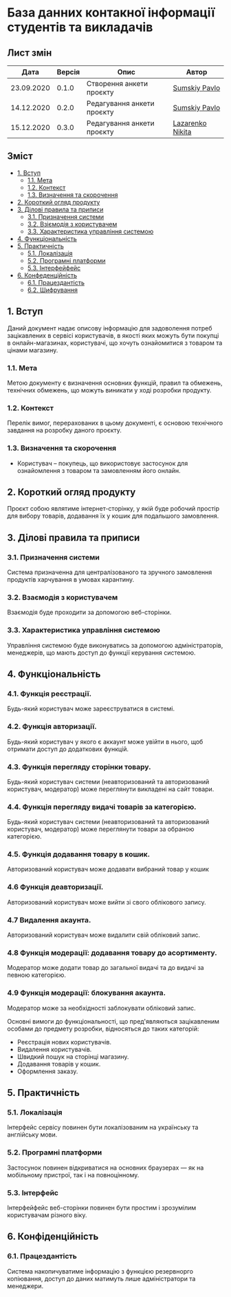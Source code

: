 # База данних контакної інформації студентів та викладачів

## Лист змін
|Дата|Версія|Опис|Автор|
|---|---|---|---|
|23.09.2020|0.1.0|Створення анкети проєкту|[Sumskiy Pavlo](https://github.com/paulsumskoy)|
|14.12.2020|0.2.0|Редагування анкети проєкту|[Sumskiy Pavlo](https://github.com/paulsumskoy)|
|15.12.2020|0.3.0|Редагування анкети проєкту|[Lazarenko Nikita](https://github.com/UniversalCorn)|

## Зміст
- [1\. Вступ](#1-вступ)
  - [1.1. Мета](#11-мета)
  - [1.2. Контекст](#12-контекст)
  - [1.3. Визначення та скорочення](#13-визначення-та-скорочення)
- [2\. Короткий огляд продукту](#2-короткий-огляд-продукту)
- [3\. Ділові правила та приписи](#3-ділові-правила-та-приписи)
  - [3.1. Призначення системи](#31-призначення-системи)
  - [3.2. Взіємодія з користувачем](#32-взаємодія-з-користувачем)
  - [3.3. Характеристика управління системою](#33-характеристика-управління-системою)
- [4\. Функціональність](#4-функціональність)
- [5\. Практичність](#5-практичність)
  - [5.1. Локалізація](#51-локалізація)
  - [5.2. Програмні платформи](#52-програмні-платформи)
  - [5.3. Інтерфейфейс](#53-інтерфейфейс)
- [6\. Конфеденційність](#6-конфеденційність)
  - [6.1. Працездантість](#61-працездантість)
  - [6.2. Шифрування](#62-шифрування)

## 1. Вступ
Даний документ надає описову інформацію для задоволення потреб зацікавлених в сервісі користувачів, в якості яких можуть бути покупці в онлайн-магазинах, користувачі, що хочуть ознайомитися з товаром та цінами магазину.

### 1.1. Мета
Метою документу є визначення основних функцій, правил та обмежень, технічних обмежень, що можуть виникати у ході розробки продукту.

### 1.2. Контекст
Перелік вимог, перерахованих в цьому документі, є основою технічного завдання на розробку даного проєкту.

### 1.3. Визначення та скорочення
- Користувач – покупець, що використовує застосунок для ознайомлення з товаром та замовленням його онлайн.

## 2. Короткий огляд продукту
Проєкт собою являтиме інтернет-сторінку, у якій буде робочий простір для вибору товарів, додавання їх у кошик для подальшого замовлення.

## 3. Ділові правила та приписи
### 3.1. Призначення системи
Система призначенна для централізованого та зручного замовлення продуктів харчування в умовах карантину.
### 3.2. Взаємодія з користувачем
Взаємодія буде проходити за допомогою веб-сторінки.
### 3.3. Характеристика управління системою
Управління системою буде виконуватись за допомогою адміністраторів, менеджерів, що мають доступ до функції керування системою.

## 4. Функціональність

### 4.1. Функція реєстрації.
Будь-який користувач може зареєструватися в системі.

### 4.2. Функція авторизації.
Будь-який користувач у якого є аккаунт може увійти в нього, щоб отримати доступ до додаткових функцій.

### 4.3. Функція перегляду сторінки товару.
Будь-який користувач системи (неавторизований та авторизований користувач, модератор) може переглянути викладені на сайт товари.

### 4.4. Функція перегляду видачі товарів за категорією.
Будь-який користувач системи (неавторизований та авторизований користувач, модератор) може переглянути товари за обраною категорією.

### 4.5. Функція додавання товару в кошик.
Авторизований користувач може додавати вибраний товар у кошик

### 4.6 Функція деавторизації.
Авторизований користувач може вийти зі свого облікового запису.

### 4.7 Видалення акаунта.
Авторизований користувач може видалити свій обліковий запис.

### 4.8 Функція модерації: додавання товару до асортименту.
Модератор може додати товар до загальної видачі та до видачі за певною категорією.

### 4.9 Функція модерації: блокування акаунта.
Модератор може за необхідності заблокувати обліковий запис.

Основні вимоги до функціональності, що пред'являються зацікавленим особами до предмету розробки, відносяться до таких категорій:
- Реєстрація нових користувачів.
- Видалення користувачів.
- Швидкий пошук на сторінці магазину.
- Додавання товарів у кошик.
- Оформлення заказу.

## 5. Практичність
### 5.1. Локалізація
Інтерфейс сервісу повинен бути локалізованим на українську та англійську мови.
### 5.2. Програмні платформи
Застосунок повинен відкриватися на основних браузерах — як на мобільному пристрої, так і на повноцінному.
### 5.3. Інтерфейс
Інтерфейфейс веб-сторінки повинен бути простим і зрозумілим користувачам різного віку.

## 6. Конфіденційність
### 6.1. Працездантість
Система накопичуватиме інформацію з функцією резервнорго копіювання, доступ до даних матимуть лише адміністратори та менеджери.
